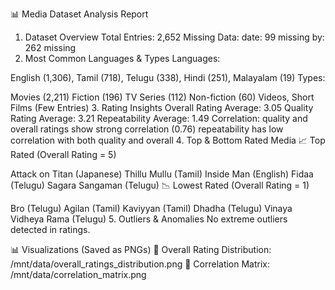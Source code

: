 📊 Media Dataset Analysis Report
1. Dataset Overview
Total Entries: 2,652
Missing Data:
date: 99 missing
by: 262 missing
2. Most Common Languages & Types
Languages:

English (1,306), Tamil (718), Telugu (338), Hindi (251), Malayalam (19)
Types:

Movies (2,211)
Fiction (196)
TV Series (112)
Non-fiction (60)
Videos, Short Films (Few Entries)
3. Rating Insights
Overall Rating Average: 3.05
Quality Rating Average: 3.21
Repeatability Average: 1.49
Correlation:
quality and overall ratings show strong correlation (0.76)
repeatability has low correlation with both quality and overall
4. Top & Bottom Rated Media
📈 Top Rated (Overall Rating = 5)

Attack on Titan (Japanese)
Thillu Mullu (Tamil)
Inside Man (English)
Fidaa (Telugu)
Sagara Sangaman (Telugu)
📉 Lowest Rated (Overall Rating = 1)

Bro (Telugu)
Agilan (Tamil)
Kaviyyan (Tamil)
Dhadha (Telugu)
Vinaya Vidheya Rama (Telugu)
5. Outliers & Anomalies
No extreme outliers detected in ratings.

📊 Visualizations (Saved as PNGs)
📌 Overall Rating Distribution: /mnt/data/overall_ratings_distribution.png
📌 Correlation Matrix: /mnt/data/correlation_matrix.png
